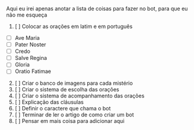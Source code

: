 Aqui eu irei apenas anotar a lista de coisas para fazer no bot, para que eu não me esqueça 

1. [ ] Colocar as orações em latim e em português
  - [ ] Ave Maria
  - [ ] Pater Noster
  - [ ] Credo
  - [ ] Salve Regina
  - [ ] Gloria
  - [ ] Oratio Fatimae

2. [ ] Criar o banco de imagens para cada mistério
3. [ ] Criar o sistema de escolha das orações
4. [ ] Criar o sistema de acompanhamento das orações
5. [ ] Explicação das cláusulas
6. [ ] Definir o caractere que chama o bot
7. [ ] Terminar de ler o artigo de como criar um bot
8. [ ] Pensar em mais coisa para adicionar aqui
